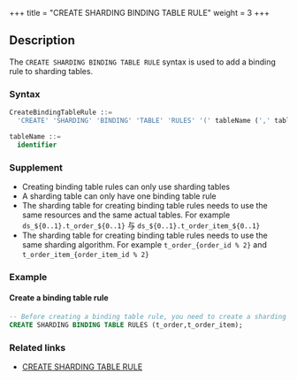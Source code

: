 +++
title = "CREATE SHARDING BINDING TABLE RULE"
weight = 3
+++

## Description

The `CREATE SHARDING BINDING TABLE RULE` syntax is used to add a binding rule to sharding tables.

### Syntax

```SQL
CreateBindingTableRule ::=
  'CREATE' 'SHARDING' 'BINDING' 'TABLE' 'RULES' '(' tableName (',' tableName)* ')'

tableName ::=
  identifier
```

### Supplement

- Creating binding table rules can only use sharding tables
- A sharding table can only have one binding table rule
- The sharding table for creating binding table rules needs to use the same resources and the same actual tables. For example `ds_${0..1}.t_order_${0..1}` 与 `ds_${0..1}.t_order_item_${0..1}`
- The sharding table for creating binding table rules needs to use the same sharding algorithm.  For example `t_order_{order_id % 2}` and `t_order_item_{order_item_id % 2}`

### Example

#### Create a binding table rule

```sql
-- Before creating a binding table rule, you need to create a sharding table t_order, t_order_item
CREATE SHARDING BINDING TABLE RULES (t_order,t_order_item);
```

### Related links
- [CREATE SHARDING TABLE RULE](/en/reference/distsql/syntax/rdl/rule-definition/create-sharding-table-rule/)

